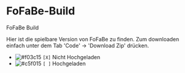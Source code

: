 # FoFaBe-Build
FoFaBe Build

Hier ist die spielbare Version von FoFaBe zu finden.
Zum downloaden einfach unter dem Tab 'Code' -> 'Download Zip' drücken.

- ![#f03c15](https://via.placeholder.com/15/f03c15/000000?text=+) `[X]` Nicht Hochgeladen
- ![#c5f015](https://via.placeholder.com/15/c5f015/000000?text=+) `[ ]` Hochgeladen
